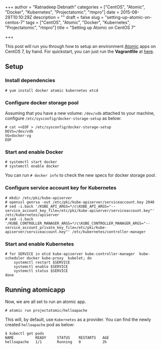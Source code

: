+++
author = "Ratnadeep Debnath"
categories = ["CentOS", "Atomic", "Docker", "Kubernetes", "Projectatomic", "rtnpro"]
date = 2015-08-29T10:10:29Z
description = ""
draft = false
slug = "setting-up-atomic-on-centos-7"
tags = ["CentOS", "Atomic", "Docker", "Kubernetes", "Projectatomic", "rtnpro"]
title = "Setting up Atomic on CentOS 7"

+++


This post will run you through how to setup an environment [Atomic](https://github.com/projectatomic/atomicapp) apps on CentOS 7, by hand. For quickstart, you can just run the **Vagrantfile** at [here](https://github.com/rtnpro/vagrant-ansible-centos-7-atomic).

## Setup

### Install dependencies

    # yum install docker atomic kubernetes etcd

### Configure docker storage pool

Assuming that you have a new volume: ``/dev/vdb`` attached to your machine, configure ``/etc/sysconfig/docker-storage-setup`` as below:

    # cat <<EOF > /etc/sysconfig/docker-storage-setup
	DEVS=/dev/vdb
	VG=docker-vg
	EOF

### Start and enable Docker

	# systemctl start docker
    # systemctl enable docker
    
You can run ``# docker info`` to check the new specs for docker storage pool.

### Configure service account key for Kubernetes

	# mkdir /etc/pki/kube-apiserver
	# openssl genrsa -out /etc/pki/kube-apiserver/serviceaccount.key 2048
    # sed -i.back '/KUBE_API_ARGS=*/c\KUBE_API_ARGS="--service_account_key_file=/etc/pki/kube-apiserver/serviceaccount.key"' /etc/kubernetes/apiserver
    # sed -i.back '/KUBE_CONTROLLER_MANAGER_ARGS=*/c\KUBE_CONTROLLER_MANAGER_ARGS="--service_account_private_key_file=/etc/pki/kube-apiserver/serviceaccount.key"' /etc/kubernetes/controller-manager
    
### Start and enable Kubernetes

	# for SERVICE in etcd kube-apiserver kube-controller-manager  kube-scheduler docker kube-proxy  kubelet; do 
        systemctl restart $SERVICE
        systemctl enable $SERVICE
        systemctl status $SERVICE
    done
    
## Running atomicapp
 
 Now, we are all set to run an atomic app.
 
 	# atomic run projectatomic/helloapache
    
 This will, by default, use ``Kubernetes`` as a provider. You can find the newly created ``helloapache`` pod as below:
 
 	$ kubectl get pods
	NAME          READY     STATUS    RESTARTS   AGE
	helloapache   1/1       Running   0          2h

